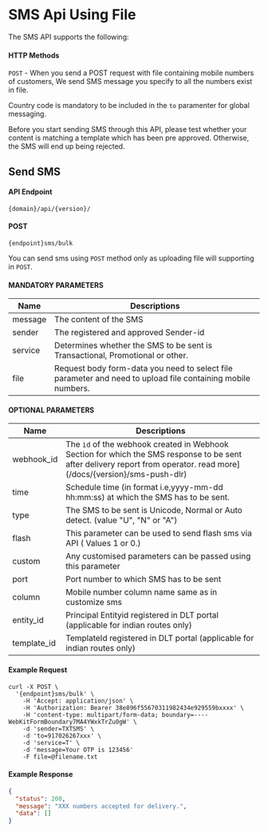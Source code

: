 # SMS Api Using File

The SMS API supports the following:

#### HTTP Methods

`POST` - When you send a POST request with file containing mobile numbers of customers, We send SMS message you specify to all the numbers exist in file.

Country code is mandatory to be included in the `to` paramenter for global messaging.

Before you start sending SMS through this API, please test whether your content is matching a template which has been pre approved. Otherwise, the SMS will end up being rejected.

## Send SMS

#### API Endpoint

```
{domain}/api/{version}/
```

#### POST

```
{endpoint}sms/bulk
```

You can send sms using `POST` method only as uploading file will supporting in
`POST`.

#### MANDATORY PARAMETERS

| Name    | Descriptions                                                                                                |
| ------- | ----------------------------------------------------------------------------------------------------------- |
| message | The content of the SMS                                                                                      |
| sender  | The registered and approved Sender-id                                                                       |
| service | Determines whether the SMS to be sent is Transactional, Promotional or other.                               |
| file    | Request body form-data you need to select file parameter and need to upload file containing mobile numbers. |

#### OPTIONAL PARAMETERS

| Name        | Descriptions                                                                                                                                                           |
| ----------- | ---------------------------------------------------------------------------------------------------------------------------------------------------------------------- |
| webhook_id  | The `id` of the webhook created in Webhook Section for which the SMS response to be sent after delivery report from operator. read more](/docs/{version}/sms-push-dlr) |
| time        | Schedule time (in format i.e,yyyy-mm-dd hh:mm:ss) at which the SMS has to be sent.                                                                                     |
| type        | The SMS to be sent is Unicode, Normal or Auto detect. (value "U", "N" or "A")                                                                                          |
| flash       | This parameter can be used to send flash sms via API ( Values 1 or 0.)                                                                                                 |
| custom      | Any customised parameters can be passed using this parameter                                                                                                           |
| port        | Port number to which SMS has to be sent                                                                                                                                |
| column      | Mobile number column name same as in customize sms                                                                                                                     |
| entity_id   | Principal Entityid registered in DLT portal (applicable for indian routes only)                                                                                        |
| template_id | TemplateId registered in DLT portal (applicable for indian routes only)                                                                                                |

#### Example Request

```
curl -X POST \
  '{endpoint}sms/bulk' \
    -H 'Accept: application/json' \
    -H 'Authorization: Bearer 38e896f55670311982434e929559bxxxx' \
    -H 'content-type: multipart/form-data; boundary=----WebKitFormBoundary7MA4YWxkTrZu0gW' \
    -d 'sender=TXTSMS' \
    -d 'to=917026267xxx' \
    -d 'service=T' \
    -d 'message=Your OTP is 123456'
    -F file=@filename.txt
```

#### Example Response

```json
{
  "status": 200,
  "message": "XXX numbers accepted for delivery.",
  "data": []
}
```
